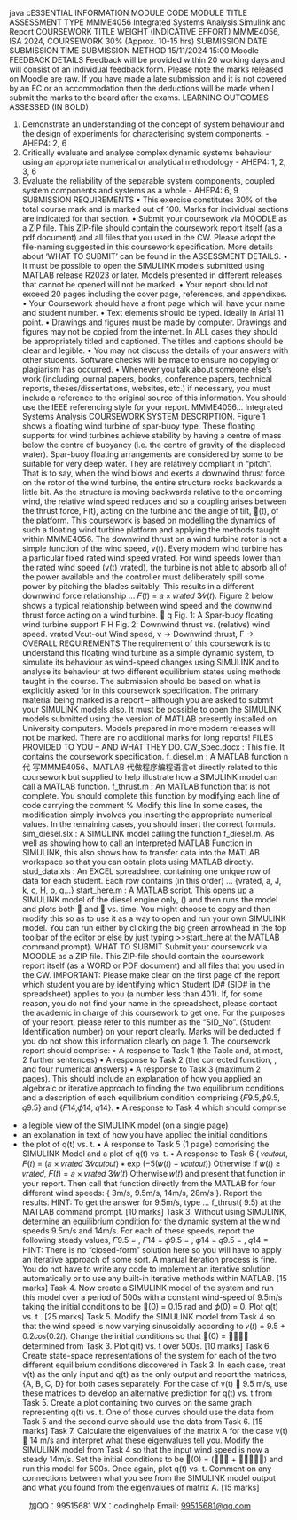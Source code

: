 java cESSENTIAL INFORMATION
MODULE CODE MODULE TITLE ASSESSMENT TYPE
MMME4056 Integrated Systems 
Analysis
Simulink and Report
COURSEWORK TITLE WEIGHT (INDICATIVE EFFORT)
MMME4056, ISA 2024, COURSEWORK 30% (Approx. 10-15
hrs)
SUBMISSION DATE SUBMISSION TIME SUBMISSION METHOD
15/11/2024 15:00 Moodle
FEEDBACK DETAILS
Feedback will be provided within 20 working days and will consist of an individual feedback 
form. Please note the marks released on Moodle are raw. If you have made a late submission 
and it is not covered by an EC or an accommodation then the deductions will be made when I 
submit the marks to the board after the exams. 
LEARNING OUTCOMES ASSESSED (IN BOLD)
1. Demonstrate an understanding of the concept of system behaviour and the design of 
experiments for characterising system components. - AHEP4: 2, 6 
2. Critically evaluate and analyse complex dynamic systems behaviour using an 
appropriate numerical or analytical methodology - AHEP4: 1, 2, 3, 6 
3. Evaluate the reliability of the separable system components, coupled system 
components and systems as a whole - AHEP4: 6, 9
SUBMISSION REQUIREMENTS
• This exercise constitutes 30% of the total course mark and is marked out of 100. 
Marks for individual sections are indicated for that section.
• Submit your coursework via MOODLE as a ZIP file. This ZIP-file should contain the 
coursework report itself (as a pdf document) and all files that you used in the CW. 
Please adopt the file-naming suggested in this coursework specification. More details 
about ‘WHAT TO SUBMIT’ can be found in the ASSESSMENT DETAILS.
• It must be possible to open the SIMULINK models submitted using MATLAB release 
R2023 or later. Models presented in different releases that cannot be opened will not
be marked. 
• Your report should not exceed 20 pages including the cover page, references, and 
appendixes.
• Your Coursework should have a front page which will have your name and student 
number.
• Text elements should be typed. Ideally in Arial 11 point.
• Drawings and figures must be made by computer. Drawings and figures may not be 
copied from the internet. In ALL cases they should be appropriately titled and 
captioned. The titles and captions should be clear and legible. 
• You may not discuss the details of your answers with other students. Software checks 
will be made to ensure no copying or plagiarism has occurred.
• Whenever you talk about someone else’s work (including journal papers, books, 
conference papers, technical reports, theses/dissertations, websites, etc.) if necessary,
you must include a reference to the original source of this information. You should use 
the IEEE referencing style for your report. 
MMME4056... Integrated Systems Analysis
COURSEWORK 
SYSTEM DESCRIPTION.
Figure 1 shows a floating wind turbine of spar-buoy type. These floating 
supports for wind turbines achieve stability by having a centre of mass 
below the centre of buoyancy (i.e. the centre of gravity of the displaced 
water).
Spar-buoy floating arrangements are considered by some to be suitable for 
very deep water. They are relatively compliant in “pitch”. That is to say, 
when the wind blows and exerts a downwind thrust force on the rotor of 
the wind turbine, the entire structure rocks backwards a little bit. As the 
structure is moving backwards relative to the oncoming wind, the relative 
wind speed reduces and so a coupling arises between the thrust force, F(t), 
acting on the turbine and the angle of tilt, (t), of the platform. This 
coursework is based on modelling the dynamics of such a floating wind 
turbine platform and applying the methods taught within MMME4056.
The downwind thrust on a wind turbine rotor is not a simple function of 
the wind speed, v(t). Every modern wind turbine has a particular fixed 
rated wind speed vrated. For wind speeds lower than the rated wind speed 
(v(t)  vrated), 
the turbine is not able to absorb all of the power available and the 
controller must deliberately spill some power by pitching the blades 
suitably. This results in a different downwind force relationship …
𝐹(𝑡) = 𝑎 × 𝑣𝑟𝑎𝑡𝑒𝑑
3⁄𝑣(𝑡). Figure 2 below shows a typical relationship 
between wind speed and the downwind thrust force acting on a wind turbine. 

q
Fig. 1: A Spar-buoy floating 
 wind turbine support
F
H
Fig. 2: Downwind thrust vs. (relative) wind speed.
vrated
Vcut-out
Wind speed, v →
Downwind thrust, F
→
OVERALL REQUIREMENTS
The requirement of this coursework is to understand this floating wind turbine as a simple dynamic system, to 
simulate its behaviour as wind-speed changes using SIMULINK and to analyse its behaviour at two different 
equilibrium states using methods taught in the course. 
The submission should be based on what is explicitly asked for in this coursework specification. The primary 
material being marked is a report – although you are asked to submit your SIMULINK models also. It must be 
possible to open the SIMULINK models submitted using the version of MATLAB presently installed on 
University computers. Models prepared in more modern releases will not be marked. 
There are no additional marks for long reports!
FILES PROVIDED TO YOU – AND WHAT THEY DO.
CW_Spec.docx : This file. It contains the coursework specification.
f_diesel.m : A MATLAB function n代 写MMME4056、MATLAB
代做程序编程语言ot directly related to this coursework but supplied to help illustrate 
how a SIMULINK model can call a MATLAB function.
f_thrust.m : An MATLAB function that is not complete. You should complete this function by 
modifying each line of code carrying the comment % Modify this line
In some cases, the modification simply involves you inserting the appropriate 
numerical values. In the remaining cases, you should insert the correct formula.
sim_diesel.slx : A SIMULINK model calling the function f_diesel.m. 
As well as showing how to call an Interpreted MATLAB Function in SIMULINK,
this also shows how to transfer data into the MATLAB workspace so that you can 
obtain plots using MATLAB directly.
stud_data.xls : An EXCEL spreadsheet containing one unique row of data for each student. 
Each row contains (in this order) … {vrated, a, J, k, c, H, p, q…}
start_here.m : A MATLAB script. This opens up a SIMULINK model of the diesel engine only, 
() and then runs the model and plots both  and  vs. time. You might
choose to copy and then modify this so as to use it as a way to open and run your own
SIMULINK model. You can run  either by clicking the big green 
arrowhead in the top toolbar of the editor or else by just typing >>start_here 
at the MATLAB command prompt).
WHAT TO SUBMIT
Submit your coursework via MOODLE as a ZIP file. This ZIP-file should contain the coursework report itself (as a 
WORD or PDF document) and all files that you used in the CW. 
IMPORTANT: Please make clear on the first page of the report which student you are by identifying which 
Student ID# (SID# in the spreadsheet) applies to you (a number less than 401). If, for some reason, you do not find 
your name in the spreadsheet, please contact the academic in charge of this coursework to get one. For the 
purposes of your report, please refer to this number as the “SID_No”. (Student Identification number) on your 
report clearly.
 Marks will be deducted if you do not show this information clearly on page 1.
The coursework report should comprise:
• A response to Task 1 (the Table and, at most, 2 further sentences)
• A response to Task 2 (the corrected function, , and four numerical answers)
• A response to Task 3 (maximum 2 pages). This should include an explanation of how you 
applied an algebraic or iterative approach to finding the two equilibrium conditions and a 
description of each equilibrium condition comprising {𝐹9.5,𝜙9.5, 𝑞9.5} and {𝐹14,𝜙14, 𝑞14}. 
• A response to Task 4 which should comprise
- a legible view of the SIMULINK model (on a single page)
- an explanation in text of how you have applied the initial conditions
- the plot of q(t) vs. t.
• A response to Task 5 (1 page) comprising the SIMULINK Model and a plot of q(t) vs. t.
• A response to Task 6 ( 𝑣𝑐𝑢𝑡𝑜𝑢𝑡, 𝐹(𝑡) = (𝑎 × 𝑣𝑟𝑎𝑡𝑒𝑑
3⁄𝑣𝑐𝑢𝑡𝑜𝑢𝑡) ∗ exp (−5(𝑤(𝑡) − 𝑣𝑐𝑢𝑡𝑜𝑢𝑡))
Otherwise if 𝑤(𝑡) ≥ 𝑣𝑟𝑎𝑡𝑒𝑑, 𝐹(𝑡) = 𝑎 × 𝑣𝑟𝑎𝑡𝑒𝑑
3⁄𝑤(𝑡)
Otherwise 𝑤(𝑡)  and present that 
function in your report. Then call that function directly from the MATLAB for four different wind speeds: 
{ 3m/s, 9.5m/s, 14m/s, 28m/s }. Report the results. 
HINT: To get the answer for 9.5m/s, type … f_thrust( 9.5) at the MATLAB command prompt. 
[10 marks]
Task 3. Without using SIMULINK, determine an equilibrium condition for the dynamic system at the wind 
speeds 9.5m/s and 14m/s. For each of these speeds, report the following steady values, 
𝐹9.5 = , 𝐹14 = 
𝜙9.5 = , 𝜙14 = 
𝑞9.5 = , 𝑞14 = 
HINT: There is no “closed-form” solution here so you will have to apply an iterative approach of some sort. A 
manual iteration process is fine. You do not have to write any code to implement an iterative solution automatically 
or to use any built-in iterative methods within MATLAB. 
[15 marks]
Task 4. Now create a SIMULINK model of the system and run this model over a period of 500s with a constant 
wind-speed of 9.5m/s taking the initial conditions to be (0) = 0.15 rad and 𝜙(0) = 0. Plot q(t) vs. t . 
[25 marks]
Task 5. Modify the SIMULINK model from Task 4 so that the wind speed is now varying sinusoidally 
according to 𝑣(𝑡) = 9.5 + 0.2𝑐𝑜𝑠(0.2𝑡). Change the initial conditions so that (0) =  determined from Task 3. 
Plot q(t) vs. t over 500s.
[10 marks]
Task 6. Create state-space representations of the system for each of the two different equilibrium conditions 
discovered in Task 3. In each case, treat v(t) as the only input and q(t) as the only output and report the matrices, 
{A, B, C, D} for both cases separately. For the case of v(t)  9.5 m/s, use these matrices to develop an alternative 
prediction for q(t) vs. t from Task 5. Create a plot containing two curves on the same graph representing q(t) vs. t. 
One of those curves should use the data from Task 5 and the second curve should use the data from Task 6.
[15 marks]
Task 7. Calculate the eigenvalues of the matrix A for the case v(t)  14 m/s and interpret what these 
eigenvalues tell you. Modify the SIMULINK model from Task 4 so that the input wind speed is now a steady 
14m/s. Set the initial conditions to be (0) = ( + ) and run this model for 500s. Once again, plot q(t) vs. t. 
Comment on any connections between what you see from the SIMULINK model output and what you found from 
the eigenvalues of matrix A. 
[15 marks]

         
加QQ：99515681  WX：codinghelp  Email: 99515681@qq.com
